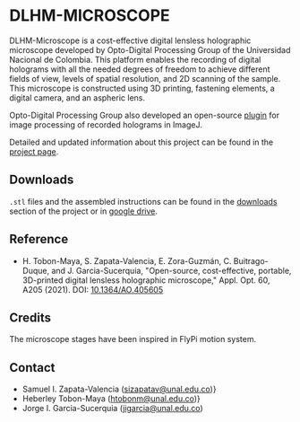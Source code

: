 # DLHM-MICROSCOPE
DLHM-Microscope is a cost-effective digital lensless holographic microscope developed by Opto-Digital Processing Group of the Universidad Nacional de Colombia. This platform enables the recording of digital holograms with all the needed degrees of freedom to achieve different fields of view, levels of spatial resolution, and 2D scanning of the sample. This microscope is constructed using 3D printing, fastening elements, a digital camera, and an aspheric lens.

Opto-Digital Processing Group also developed an open-source [plugin](https://unal-optodigital.github.io/DLHM/) for image processing of recorded holograms in ImageJ.

Detailed and updated information about this project can be found in the [project page](https://unal-optodigital.github.io/DLHM-Microscope/).

## Downloads
`.stl` files and the assembled instructions can be found in the [downloads](https://unal-optodigital.github.io/DLHM-Microscope/) section of the project or in [google drive](https://drive.google.com/drive/folders/10ZKymRUoVvXy4xvbUZBvo3sHTGcbqL6W?usp=sharing).

## Reference

- H. Tobon-Maya, S. Zapata-Valencia, E. Zora-Guzmán, C. Buitrago-Duque, and J. Garcia-Sucerquia, "Open-source, cost-effective, portable, 3D-printed digital lensless holographic microscope," Appl. Opt. 60, A205 (2021). DOI: [10.1364/AO.405605](https://doi.org/10.1364/AO.405605)

## Credits

The microscope stages have been inspired in FlyPi motion system.

## Contact
- Samuel I. Zapata-Valencia ([sizapatav@unal.edu.co](mailto:sizapatav@unal.edu.co))}
- Heberley Tobon-Maya ([htobonm@unal.edu.co](mailto:htobonm@unal.edu.co))}
- Jorge I. Garcia-Sucerquia ([jigarcia@unal.edu.co](mailto:jigarcia@unal.edu.co))




